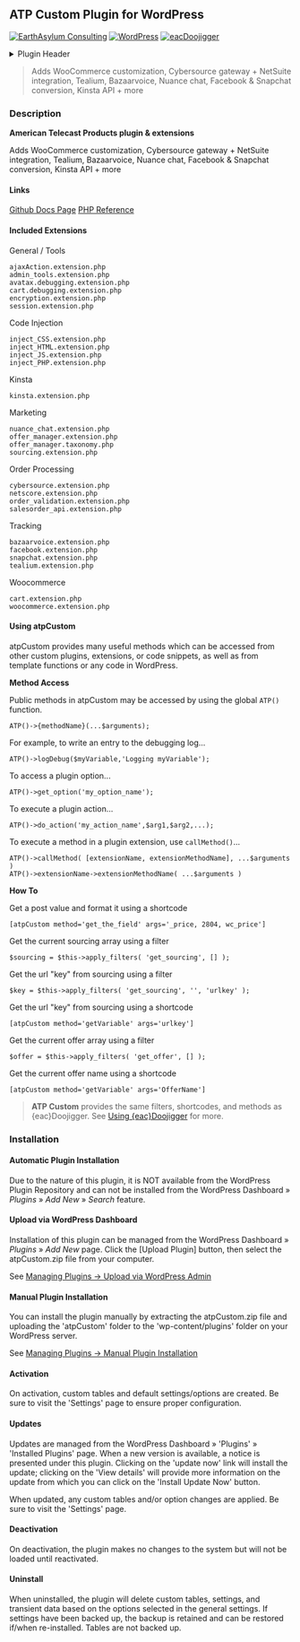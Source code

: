 ## ATP Custom Plugin for WordPress  
[![EarthAsylum Consulting](https://img.shields.io/badge/EarthAsylum-Consulting-0?&labelColor=6e9882&color=707070)](https://earthasylum.com/)
[![WordPress](https://img.shields.io/badge/WordPress-Plugins-grey?logo=wordpress&labelColor=blue)](https://wordpress.org/plugins/search/EarthAsylum/)
[![eacDoojigger](https://img.shields.io/badge/Requires-%7Beac%7DDoojigger-da821d)](https://eacDoojigger.earthasylum.com/)

<details><summary>Plugin Header</summary>

Plugin URI:             https://earthasylum.github.io/docs.atpCustom/  
Author:                 [EarthAsylum Consulting](https://www.earthasylum.com)  
Stable tag:             4.2.10-RC1+May10  
Last Updated:           10-May-2024  
Requires at least:      5.8  
Tested up to:           6.5  
WC requires at least:   7.0  
WC tested up to:        8.8  
Requires EAC:           2.5  
Requires PHP:           7.4  
Contributors:           [earthasylum](https://github.com/earthasylum),[kevinburkholder](https://profiles.wordpress.org/kevinburkholder)  
License:                Proprietary  
GitHub URI:             https://github.com/EarthAsylum/atpCustom  

</details>

> Adds WooCommerce customization, Cybersource gateway + NetSuite integration, Tealium, Bazaarvoice, Nuance chat, Facebook & Snapchat conversion, Kinsta API + more

### Description

**American Telecast Products plugin & extensions**

Adds WooCommerce customization, Cybersource gateway + NetSuite integration, Tealium, Bazaarvoice, Nuance chat, Facebook & Snapchat conversion, Kinsta API + more

#### Links

[Github Docs Page](https://github.com/EarthAsylum/docs.atpCustom)
[PHP Reference](https://earthasylum.github.io/docs.atpCustom/)
    
#### Included Extensions

General / Tools

    ajaxAction.extension.php
    admin_tools.extension.php
    avatax.debugging.extension.php
    cart.debugging.extension.php
    encryption.extension.php
    session.extension.php

Code Injection

    inject_CSS.extension.php
    inject_HTML.extension.php
    inject_JS.extension.php
    inject_PHP.extension.php

Kinsta

    kinsta.extension.php

Marketing

    nuance_chat.extension.php
    offer_manager.extension.php
    offer_manager.taxonomy.php
    sourcing.extension.php

Order Processing

    cybersource.extension.php
    netscore.extension.php
    order_validation.extension.php
    salesorder_api.extension.php

Tracking

    bazaarvoice.extension.php
    facebook.extension.php
    snapchat.extension.php
    tealium.extension.php

Woocommerce

    cart.extension.php
    woocommerce.extension.php


#### Using atpCustom

atpCustom provides many useful methods which can be accessed from other custom plugins, extensions, or code snippets, as well as from template functions or any code in WordPress.

__Method Access__

Public methods in atpCustom may be accessed by using the global `ATP()` function.

    ATP()->{methodName}(...$arguments);

For example, to write an entry to the debugging log...

    ATP()->logDebug($myVariable,'Logging myVariable');

To access a plugin option...

    ATP()->get_option('my_option_name');

To execute a plugin action...

    ATP()->do_action('my_action_name',$arg1,$arg2,...);

To execute a method in a plugin extension, use `callMethod()`...

    ATP()->callMethod( [extensionName, extensionMethodName], ...$arguments )
    ATP()->extensionName->extensionMethodName( ...$arguments )

__How To__

Get a post value and format it using a shortcode

    [atpCustom method='get_the_field' args='_price, 2804, wc_price']

Get the current sourcing array using a filter

    $sourcing = $this->apply_filters( 'get_sourcing', [] );

Get the url "key" from sourcing using a filter

    $key = $this->apply_filters( 'get_sourcing', '', 'urlkey' );

Get the url "key" from sourcing using a shortcode

    [atpCustom method='getVariable' args='urlkey']

Get the current offer array using a filter

    $offer = $this->apply_filters( 'get_offer', [] );

Get the current offer name using a shortcode

    [atpCustom method='getVariable' args='OfferName']


>   __ATP Custom__ provides the same filters, shortcodes, and methods as {eac}Doojigger. See [Using {eac}Doojigger](https://eacdoojigger.earthasylum.com/using-doojigger/) for more.


### Installation

#### Automatic Plugin Installation

Due to the nature of this plugin, it is NOT available from the WordPress Plugin Repository and can not be installed from the WordPress Dashboard » *Plugins* » *Add New* » *Search* feature.

#### Upload via WordPress Dashboard

Installation of this plugin can be managed from the WordPress Dashboard » *Plugins* » *Add New* page. Click the [Upload Plugin] button, then select the atpCustom.zip file from your computer.

See [Managing Plugins -> Upload via WordPress Admin](https://wordpress.org/support/article/managing-plugins/#upload-via-wordpress-admin)

#### Manual Plugin Installation

You can install the plugin manually by extracting the atpCustom.zip file and uploading the 'atpCustom' folder to the 'wp-content/plugins' folder on your WordPress server.

See [Managing Plugins -> Manual Plugin Installation](https://wordpress.org/support/article/managing-plugins/#manual-plugin-installation-1)

#### Activation

On activation, custom tables and default settings/options are created. Be sure to visit the 'Settings' page to ensure proper configuration.

#### Updates

Updates are managed from the WordPress Dashboard » 'Plugins' » 'Installed Plugins' page. When a new version is available, a notice is presented under this plugin. Clicking on the 'update now' link will install the update; clicking on the 'View details' will provide more information on the update from which you can click on the 'Install Update Now' button.

When updated, any custom tables and/or option changes are applied. Be sure to visit the 'Settings' page.

#### Deactivation

On deactivation, the plugin makes no changes to the system but will not be loaded until reactivated.

#### Uninstall

When uninstalled, the plugin will delete custom tables, settings, and transient data based on the options selected in the general settings. If settings have been backed up, the backup is retained and can be restored if/when re-installed. Tables are not backed up.


